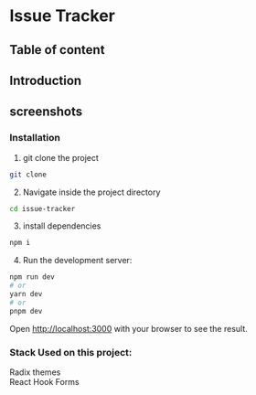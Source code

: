 # Issue Tracker

## Table of content

## Introduction

## screenshots

### Installation

1. git clone the project

```bash
git clone

```

2. Navigate inside the project directory

```bash
cd issue-tracker

```

3. install dependencies

```bash
npm i

```

4. Run the development server:

```bash
npm run dev
# or
yarn dev
# or
pnpm dev
```

Open [http://localhost:3000](http://localhost:3000) with your browser to see the result.

### Stack Used on this project:

Radix themes  
React Hook Forms
